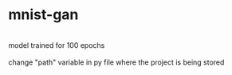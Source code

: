# mnist-gan
<br>model trained for 100 epochs </br>
<br>change "path" variable in py file where the project is being stored</br>
